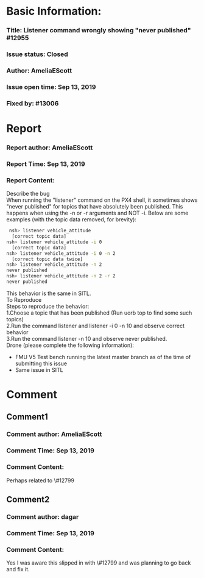 # Basic Information:
### Title:  Listener command wrongly showing "never published" #12955 
### Issue status: Closed
### Author: AmeliaEScott
### Issue open time: Sep 13, 2019
### Fixed by: #13006
# Report
### Report author: AmeliaEScott
### Report Time: Sep 13, 2019
### Report Content:   
Describe the bug    
When running the "listener" command on the PX4 shell, it sometimes shows "never published" for topics that have absolutely been published. This happens when using the -n or -r arguments and NOT -i. Below are some examples (with the topic data removed, for brevity):  
    
```bash     
 nsh> listener vehicle_attitude        
  [correct topic data]        
nsh> listener vehicle_attitude -i 0        
  [correct topic data]        
nsh> listener vehicle_attitude -i 0 -n 2        
  [correct topic data twice]        
nsh> listener vehicle_attitude -n 2        
never published        
nsh> listener vehicle_attitude -n 2 -r 2        
never published        
```  
This behavior is the same in SITL.  
To Reproduce    
Steps to reproduce the behavior:  
1.Choose a topic that has been published (Run uorb top to find some such topics)  
2.Run the command listener <topic> and listener <topic> -i 0 -n 10 and observe correct behavior  
3.Run the command listener <topic> -n 10 and observe never published.  
Drone (please complete the following information):  
- FMU V5 Test bench running the latest master branch as of the time of submitting this issue  
- Same issue in SITL  

# Comment
## Comment1
### Comment author: AmeliaEScott
### Comment Time: Sep 13, 2019
### Comment Content:   
Perhaps related to \\\#12799  

## Comment2
### Comment author: dagar
### Comment Time: Sep 13, 2019
### Comment Content:   
Yes I was aware this slipped in with \\\#12799 and was planning to go back and fix it.  
